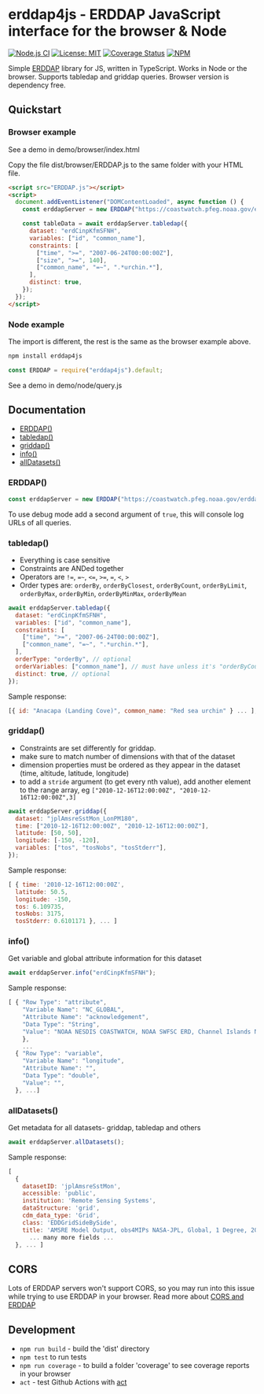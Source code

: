 # erddap4js - ERDDAP JavaScript interface for the browser & Node

[![Node.js CI](https://github.com/n-a-t-e/erddap4js/workflows/Node.js%20CI/badge.svg)](https://github.com/n-a-t-e/erddap4js/actions) [![License: MIT](https://img.shields.io/badge/License-MIT-yellow.svg)](https://opensource.org/licenses/MIT) [![Coverage Status](https://coveralls.io/repos/github/n-a-t-e/erddap4js/badge.svg?branch=dev)](https://coveralls.io/github/n-a-t-e/erddap4js?branch=dev) [![NPM](https://nodei.co/npm/erddap4js.png?mini=true)](https://npmjs.org/package/erddap4js)

Simple [ERDDAP](https://coastwatch.pfeg.noaa.gov/erddap/index.html) library for JS, written in TypeScript. Works in Node or the browser. Supports tabledap and griddap queries. Browser version is dependency free.

## Quickstart

### Browser example

See a demo in demo/browser/index.html

Copy the file dist/browser/ERDDAP.js to the same folder with your HTML file.

```html
<script src="ERDDAP.js"></script>
<script>
  document.addEventListener("DOMContentLoaded", async function () {
    const erddapServer = new ERDDAP("https://coastwatch.pfeg.noaa.gov/erddap");

    const tableData = await erddapServer.tabledap({
      dataset: "erdCinpKfmSFNH",
      variables: ["id", "common_name"],
      constraints: [
        ["time", ">=", "2007-06-24T00:00:00Z"],
        ["size", ">=", 140],
        ["common_name", "=~", ".*urchin.*"],
      ],
      distinct: true,
    });
  });
</script>
```

### Node example

The import is different, the rest is the same as the browser example above.

```bash
npm install erddap4js
```

```js
const ERDDAP = require("erddap4js").default;
```

See a demo in demo/node/query.js

## Documentation

- [ERDDAP()](#ERDDAP)
- [tabledap()](#tabledap)
- [griddap()](#griddap)
- [info()](#info)
- [allDatasets()](#allDatasets)

### ERDDAP()

```js
const erddapServer = new ERDDAP("https://coastwatch.pfeg.noaa.gov/erddap");
```

To use debug mode add a second argument of `true`, this will console log URLs of all queries.

### tabledap()

- Everything is case sensitive
- Constraints are ANDed together
- Operators are `!=`, `=~`, `<=`, `>=`, `=`, `<`, `>`
- Order types are: `orderBy`, `orderByClosest`, `orderByCount`, `orderByLimit`, `orderByMax`, `orderByMin`, `orderByMinMax`, `orderByMean`

```js
await erddapServer.tabledap({
  dataset: "erdCinpKfmSFNH",
  variables: ["id", "common_name"],
  constraints: [
    ["time", ">=", "2007-06-24T00:00:00Z"],
    ["common_name", "=~", ".*urchin.*"],
  ],
  orderType: "orderBy", // optional
  orderVariables: ["common_name"], // must have unless it's "orderByCount"
  distinct: true, // optional
});
```

Sample response:

```js
[{ id: "Anacapa (Landing Cove)", common_name: "Red sea urchin" } ... ];
```

### griddap()

- Constraints are set differently for griddap.
- make sure to match number of dimensions with that of the dataset
- dimension properties must be ordered as they appear in the dataset (time, altitude, latitude, longitude)
- to add a `stride` argument (to get every nth value), add another element to the range array, eg `["2010-12-16T12:00:00Z", "2010-12-16T12:00:00Z",3]`

```js
await erddapServer.griddap({
  dataset: "jplAmsreSstMon_LonPM180",
  time: ["2010-12-16T12:00:00Z", "2010-12-16T12:00:00Z"],
  latitude: [50, 50],
  longitude: [-150, -120],
  variables: ["tos", "tosNobs", "tosStderr"],
});
```

Sample response:

```js
[ { time: '2010-12-16T12:00:00Z',
  latitude: 50.5,
  longitude: -150,
  tos: 6.109735,
  tosNobs: 3175,
  tosStderr: 0.6101171 }, ... ]
```

### info()

Get variable and global attribute information for this dataset

```js
await erddapServer.info("erdCinpKfmSFNH");
```

Sample response:

```js
[ { "Row Type": "attribute",
    "Variable Name": "NC_GLOBAL",
    "Attribute Name": "acknowledgement",
    "Data Type": "String",
    "Value": "NOAA NESDIS COASTWATCH, NOAA SWFSC ERD, Channel Islands National Park, National Park Service"
    },
    ...
  { "Row Type": "variable",
    "Variable Name": "longitude",
    "Attribute Name": "",
    "Data Type": "double",
    "Value": "",
  }, ...]
```

### allDatasets()

Get metadata for all datasets- griddap, tabledap and others

```js
await erddapServer.allDatasets();
```

Sample response:

```js
[
  {
    datasetID: 'jplAmsreSstMon',
    accessible: 'public',
    institution: 'Remote Sensing Systems',
    dataStructure: 'grid',
    cdm_data_type: 'Grid',
    class: 'EDDGridSideBySide',
    title: 'AMSRE Model Output, obs4MIPs NASA-JPL, Global, 1 Degree, 2002-2010, Monthly',
      ... many more fields ...
  }, ... ]
```

## CORS

Lots of ERDDAP servers won't support CORS, so you may run into this issue while trying to use ERDDAP in your browser. Read more about [CORS and ERDDAP](https://coastwatch.pfeg.noaa.gov/erddap/download/setup.html#CORS)

## Development

- `npm run build` - build the 'dist' directory
- `npm test` to run tests
- `npm run coverage` - to build a folder 'coverage' to see coverage reports in your browser
- `act` - test Github Actions with [act](https://github.com/nektos/act)
